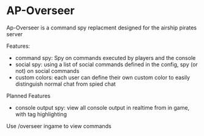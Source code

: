 # AP-Overseer

Ap-Overseer is a command spy replacment designed for the airship pirates server

Features:
* command spy: Spy on commands executed by players and the console
* social spy: using a list of social commands defined in the config, spy (or not) on social commands
* custom colors: each user can define their own custom color to easily distinguish normal chat from spied chat

Planned Features
* console output spy: view all console output in realtime from in game, with tag highlighting

Use /overseer ingame to view commands

